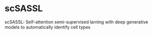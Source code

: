 # scSASSL
scSASSL: Self-attention semi-supervised larning with deep generative models to automatically identify cell types
